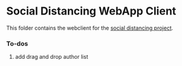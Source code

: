 # Social Distancing WebApp Client

This folder contains the webclient for the [social distancing project](this_link_does_not_exist).

### To-dos

1. add drag and drop author list
